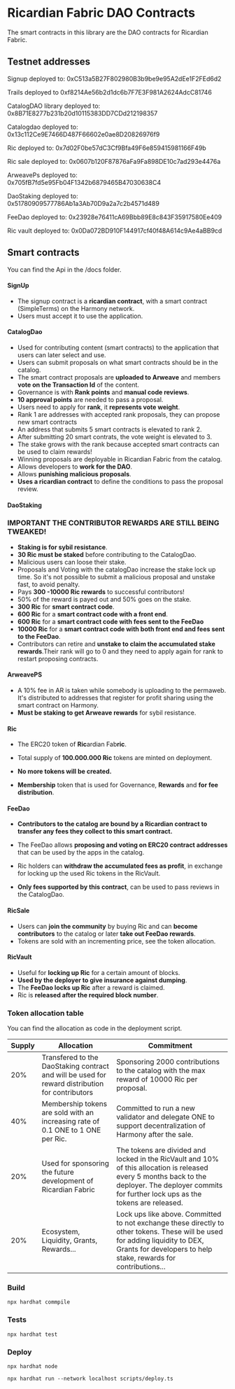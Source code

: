# Ricardian Fabric DAO Contracts

The smart contracts in this library are the DAO contracts for Ricardian Fabric.

## Testnet addresses

Signup deployed to: 0xC513a5B27F802980B3b9be9e95A2dEe1F2FEd6d2

Trails deployed to 0xf8214Ae56b2d1dc6b7F7E3F981A2624AdcC81746

CatalogDAO library deployed to: 0x8B71E8277b231b20d10115383DD7CDd212198357

Catalogdao deployed to: 0x13c112Ce9E7466D487F66602e0ae8D20826976f9

Ric deployed to: 0x7d02F0be57dC3Cf9Bfa49F6e859415981166F49b

Ric sale deployed to: 0x0607b120F87876aFa9Fa898DE10c7ad293e4476a

ArweavePs deployed to: 0x705fB7fd5e95Fb04F1342b6879465B47030638C4

DaoStaking deployed to: 0x51780909577786Ab1a3Ab70D9a2a7c2b4571d489

FeeDao deployed to: 0x23928e76411cA69Bbb89E8c843F35917580Ee409

Ric vault deployed to: 0x0Da072BD910F144917cf40f48A614c9Ae4aBB9cd

## Smart contracts

You can find the Api in the /docs folder.

#### SignUp

- The signup contract is a **ricardian contract**, with a smart contract (SimpleTerms) on the Harmony network.
- Users must accept it to use the application.

#### CatalogDao

- Used for contributing content (smart contracts) to the application that users can later select and use.
- Users can submit proposals on what smart contracts should be in the catalog.
- The smart contract proposals are **uploaded to Arweave** and members **vote on the Transaction Id** of the content.
- Governance is with **Rank points** and **manual code reviews**.
- **10 approval points** are needed to pass a proposal.
- Users need to apply for **rank**, it **represents vote weight**.
- Rank 1 are addresses with accepted rank proposals, they can propose new smart contracts
- An address that submits 5 smart contracts is elevated to rank 2.
- After submitting 20 smart contrats, the vote weight is elevated to 3.
- The stake grows with the rank because accepted smart contracts can be used to claim rewards!
- Winning proposals are deployable in Ricardian Fabric from the catalog.
- Allows developers to **work for the DAO**.
- Allows **punishing malicious proposals**.
- **Uses a ricardian contract** to define the conditions to pass the proposal review.

#### DaoStaking

### IMPORTANT THE CONTRIBUTOR REWARDS ARE STILL BEING TWEAKED!

- **Staking is for sybil resistance**.
- **30 Ric must be staked** before contributing to the CatalogDao.
- Malicious users can loose their stake.
- Proposals and Voting with the catalogDao increase the stake lock up time.
  So it's not possible to submit a malicious proposal and unstake fast, to avoid penalty.
- Pays **300 -10000 Ric rewards** to successful contributors!
- 50% of the reward is payed out and 50% goes on the stake.
- **300 Ric** for **smart contract code**.
- **600 Ric** for a **smart contract code with a front end**.
- **600 Ric** for a **smart contract code with fees sent to the FeeDao**
- **10000 Ric** for a **smart contract code with both front end and fees sent to the FeeDao**.
- Contributors can retire and **unstake to claim the accumulated stake rewards**.Their rank will go to 0 and they need to apply again for rank to restart proposing contracts.

#### ArweavePS

- A 10% fee in AR is taken while somebody is uploading to the permaweb. It's distributed to addresses that register for profit sharing using the smart contract on Harmony.
- **Must be staking to get Arweave rewards** for sybil resistance.

#### Ric

- The ERC20 token of **Ric**ardian Fab**ric**.

- Total supply of **100.000.000 Ric** tokens are minted on deployment.

- **No more tokens will be created.**

- **Membership** token that is used for Governance, **Rewards** and **for fee distribution**.

#### FeeDao

- **Contributors to the catalog are bound by a Ricardian contract to transfer any fees they collect to this smart contract.**

- The FeeDao allows **proposing and voting on ERC20 contract addresses** that can be used by the apps in the catalog.

- Ric holders can **withdraw the accumulated fees as profit**, in exchange for locking up the used Ric tokens in the RicVault.

- **Only fees supported by this contract**, can be used to pass reviews in the CatalogDao.

#### RicSale

- Users can **join the community** by buying Ric and can **become contributors** to the catalog or later **take out FeeDao rewards**.
- Tokens are sold with an incrementing price, see the token allocation.

#### RicVault

- Useful for **locking up Ric** for a certain amount of blocks.
- **Used by the deployer to give insurance against dumping**.
- The **FeeDao locks up Ric** after a reward is claimed.
- Ric is **released after the required block number**.

### Token allocation table

You can find the allocation as code in the deployment script.

| Supply | Allocation                                                                                      | Commitment                                                                                                                                                                                          |
| ------ | ----------------------------------------------------------------------------------------------- | --------------------------------------------------------------------------------------------------------------------------------------------------------------------------------------------------- |
| 20%    | Transfered to the DaoStaking contract and will be used for reward distribution for contributors | Sponsoring 2000 contributions to the catalog with the max reward of 10000 Ric per proposal.                                                                                                         |
| 40%    | Membership tokens are sold with an increasing rate of 0.1 ONE to 1 ONE per Ric.                 | Committed to run a new validator and delegate ONE to support decentralization of Harmony after the sale.                                                                                            |
| 20%    | Used for sponsoring the future development of Ricardian Fabric                                  | The tokens are divided and locked in the RicVault and 10% of this allocation is released every 5 months back to the deployer. The deployer commits for further lock ups as the tokens are released. |
| 20%    | Ecosystem, Liquidity, Grants, Rewards...                                                        | Lock ups like above. Committed to not exchange these directly to other tokens. These will be used for adding liquidity to DEX, Grants for developers to help stake, rewards for contributions...    |

### Build

    npx hardhat commpile

### Tests

    npx hardhat test

### Deploy

    npx hardhat node

    npx hardhat run --network localhost scripts/deploy.ts
